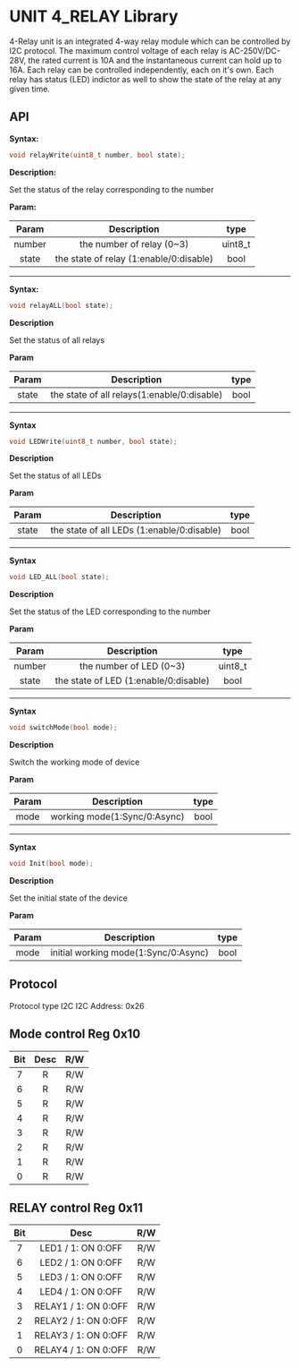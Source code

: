 # UNIT 4_RELAY Library

4-Relay unit is an integrated 4-way relay module which can be controlled by I2C protocol. The maximum control voltage of each relay is AC-250V/DC-28V, the rated current is 10A and the instantaneous current can hold up to 16A. Each relay can be controlled independently, each on it's own. Each relay has status (LED) indictor as well to show the state of the relay at any given time.
 

## API

**Syntax:**

```cpp
void relayWrite(uint8_t number, bool state);
```

**Description:**

Set the status of the relay corresponding to the number 

**Param:**

|Param | Description |type| 
|:-----: |:-----: |:-----:| 
|number |the number of relay (0~3) |uint8_t| 
|state |the state of relay (1:enable/0:disable)  |bool| 

----------

**Syntax:**

```cpp
void relayALL(bool state);
```

**Description**

Set the status of all relays

**Param**

|Param | Description |type| 
|:-----: |:-----: |:-----:| 
|state|the state of all relays(1:enable/0:disable)|bool|


----------

**Syntax**

```cpp
void LEDWrite(uint8_t number, bool state); 
```

**Description**

Set the status of all LEDs

**Param**

|Param | Description |type| 
|:-----:|:-----:|:-----:|
|state |the state of all LEDs (1:enable/0:disable)  |bool| 

----------

**Syntax**

```cpp
void LED_ALL(bool state);
```

**Description**

Set the status of the LED corresponding to the number 

**Param**

|Param | Description |type| 
|:-----:|:-----:|:-----:|
|number |the number of LED (0~3) |uint8_t| 
|state |the state of LED (1:enable/0:disable)  |bool| 

----------


**Syntax**

```cpp
void switchMode(bool mode);
```

**Description**

Switch the working mode of device

**Param**

|Param | Description |type| 
|:-----: |:-----: |:-----:| 
|mode|working mode(1:Sync/0:Async)|bool|

----------

**Syntax**

```cpp
void Init(bool mode);
```

**Description**

Set the initial state of the device 

**Param**

|Param | Description |type| 
|:-----: |:-----: |:-----:| 
|mode|initial working mode(1:Sync/0:Async)|bool|

## Protocol

Protocol type I2C
I2C Address: 0x26

## Mode control Reg 0x10

|Bit | Desc |R/W| 
|:-----: |:-----: |:-----:| 
|7 |R |R/W| 
|6 |R |R/W| 
|5 |R |R/W| 
|4 |R |R/W| 
|3 |R |R/W|
|2 |R |R/W|
|1 |R |R/W|
|0 |R |R/W|

## RELAY control Reg 0x11

|Bit | Desc |R/W| 
|:-----: |:-----: |:-----:| 
|7 |LED1 / 1: ON 0:OFF |R/W| 
|6 |LED2 / 1: ON 0:OFF |R/W| 
|5 |LED3 / 1: ON 0:OFF |R/W| 
|4 |LED4 / 1: ON 0:OFF |R/W| 
|3 |RELAY1 / 1: ON 0:OFF	 |R/W|
|2 |RELAY2 / 1: ON 0:OFF	 |R/W|
|1 |RELAY3 / 1: ON 0:OFF	 |R/W|
|0 |RELAY4 / 1: ON 0:OFF	 |R/W|